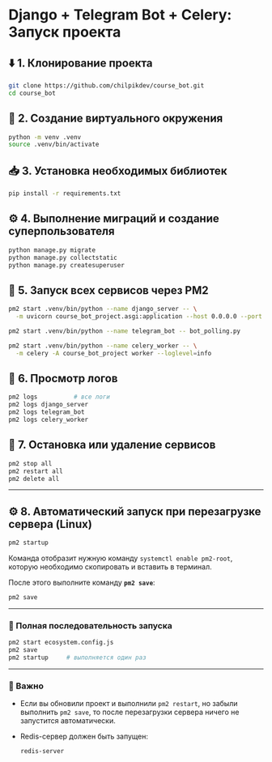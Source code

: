 # Django + Telegram Bot + Celery: Запуск проекта

## ⬇️ 1. Клонирование проекта

```bash
git clone https://github.com/chilpikdev/course_bot.git
cd course_bot
```

## 🐍 2. Создание виртуального окружения

```bash
python -m venv .venv
source .venv/bin/activate
```

## 📥 3. Установка необходимых библиотек

```bash
pip install -r requirements.txt
```

## ⚙️ 4. Выполнение миграций и создание суперпользователя

```bash
python manage.py migrate
python manage.py collectstatic
python manage.py createsuperuser
```

## 🚀 5. Запуск всех сервисов через PM2

```bash
pm2 start .venv/bin/python --name django_server -- \
  -m uvicorn course_bot_project.asgi:application --host 0.0.0.0 --port 8000
```
```bash
pm2 start .venv/bin/python --name telegram_bot -- bot_polling.py
```
```bash
pm2 start .venv/bin/python --name celery_worker -- \
  -m celery -A course_bot_project worker --loglevel=info
```

## 📄 6. Просмотр логов

```bash
pm2 logs          # все логи
pm2 logs django_server
pm2 logs telegram_bot
pm2 logs celery_worker
```

## 🛑 7. Остановка или удаление сервисов

```bash
pm2 stop all
pm2 restart all
pm2 delete all
```


---

## ⚙️ 8. Автоматический запуск при перезагрузке сервера (Linux)

```bash
pm2 startup
```

Команда отобразит нужную команду `systemctl enable pm2-root`, которую необходимо скопировать и вставить в терминал.

После этого выполните команду **`pm2 save`**:

```bash
pm2 save
```

---

### 🔁 Полная последовательность запуска

```bash
pm2 start ecosystem.config.js
pm2 save
pm2 startup     # выполняется один раз
```

---

### 📌 Важно

* Если вы обновили проект и выполнили `pm2 restart`, но забыли выполнить `pm2 save`, то после перезагрузки сервера ничего не запустится автоматически.

* Redis-сервер должен быть запущен:

  ```bash
  redis-server
  ```

